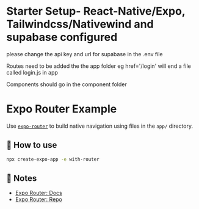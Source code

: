 # Starter Setup- React-Native/Expo, Tailwindcss/Nativewind and supabase configured

 please change the api key and url for supabase in the .env file

 Routes need to be added the the app folder eg href='/login' will end a file called login.js in app

 Components should go in the component folder




# Expo Router Example

Use [`expo-router`](https://expo.github.io/router) to build native navigation using files in the `app/` directory.

## 🚀 How to use

```sh
npx create-expo-app -e with-router
```

## 📝 Notes

- [Expo Router: Docs](https://expo.github.io/router)
- [Expo Router: Repo](https://github.com/expo/router)
